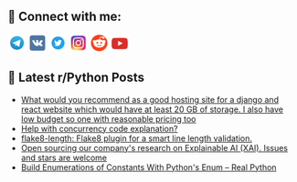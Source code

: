 ## 🔎 Connect with me:
[<img src="https://github.com/bullbesh/bullbesh/blob/main/images/Telegram.png" width="32" height="32" />](https://t.me/bullbesh)
[<img src="https://github.com/bullbesh/bullbesh/blob/main/images/VK.png" width="32" height="32" />](https://vk.com/bullbesh)
[<img src="https://github.com/bullbesh/bullbesh/blob/main/images/Twitter.png" width="32" height="32" />](https://twitter.com/bullbesh1)
[<img src="https://github.com/bullbesh/bullbesh/blob/main/images/Instagram.png" width="32" height="32" />](https://www.instagram.com/bullbesh)
[<img src="https://github.com/bullbesh/bullbesh/blob/main/images/Reddit.png" width="32" height="32" />](https://www.reddit.com/user/bullbesh)
[<img src="https://github.com/bullbesh/bullbesh/blob/main/images/YouTube.png" width="32" height="32" />](https://www.youtube.com/channel/UCtfjRs6uzgq5mfm8S06WTcg)

## 📕 Latest r/Python Posts
<!-- BLOG-POST-LIST:START -->
- [What would you recommend as a good hosting site for a django and react website which would have at least 20 GB of storage. I also have low budget so one with reasonable pricing too](https://www.reddit.com/r/Python/comments/xvkxfu/what_would_you_recommend_as_a_good_hosting_site/)
- [Help with concurrency code explanation?](https://www.reddit.com/r/Python/comments/xvkhr6/help_with_concurrency_code_explanation/)
- [flake8-length: Flake8 plugin for a smart line length validation.](https://www.reddit.com/r/Python/comments/xvhef4/flake8length_flake8_plugin_for_a_smart_line/)
- [Open sourcing our company&#39;s research on Explainable AI &lpar;XAI&rpar;. Issues and stars are welcome](https://www.reddit.com/r/Python/comments/xvh8dd/open_sourcing_our_companys_research_on/)
- [Build Enumerations of Constants With Python&#39;s Enum – Real Python](https://www.reddit.com/r/Python/comments/xvgeox/build_enumerations_of_constants_with_pythons_enum/)
<!-- BLOG-POST-LIST:END -->
